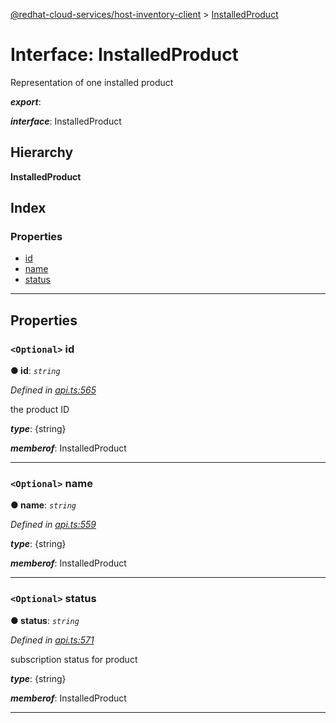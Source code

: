 [@redhat-cloud-services/host-inventory-client](../README.md) > [InstalledProduct](../interfaces/installedproduct.md)

# Interface: InstalledProduct

Representation of one installed product

*__export__*: 

*__interface__*: InstalledProduct

## Hierarchy

**InstalledProduct**

## Index

### Properties

* [id](installedproduct.md#id)
* [name](installedproduct.md#name)
* [status](installedproduct.md#status)

---

## Properties

<a id="id"></a>

### `<Optional>` id

**● id**: *`string`*

*Defined in [api.ts:565](https://github.com/RedHatInsights/javascript-clients/blob/master/packages/host-inventory/api.ts#L565)*

the product ID

*__type__*: {string}

*__memberof__*: InstalledProduct

___
<a id="name"></a>

### `<Optional>` name

**● name**: *`string`*

*Defined in [api.ts:559](https://github.com/RedHatInsights/javascript-clients/blob/master/packages/host-inventory/api.ts#L559)*

*__type__*: {string}

*__memberof__*: InstalledProduct

___
<a id="status"></a>

### `<Optional>` status

**● status**: *`string`*

*Defined in [api.ts:571](https://github.com/RedHatInsights/javascript-clients/blob/master/packages/host-inventory/api.ts#L571)*

subscription status for product

*__type__*: {string}

*__memberof__*: InstalledProduct

___

